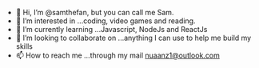 - 👋 Hi, I’m @samthefan, but you can call me Sam.
- 👀 I’m interested in ...coding, video games and reading.
- 🌱 I’m currently learning ...Javascript, NodeJs and ReactJs
- 💞️ I’m looking to collaborate on ...anything I can use to help me build my skills
- 📫 How to reach me ...through my mail nuaanz1@outlook.com

<!---
samthefan/samthefan is a ✨ special ✨ repository because its `README.md` (this file) appears on your GitHub profile.
You can click the Preview link to take a look at your changes.
--->
